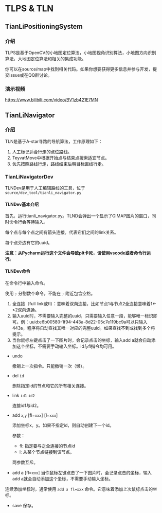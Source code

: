 # TLPS & TLN

## TianLiPositioningSystem

### 介绍

TLPS是基于OpenCV的小地图定位算法，小地图视角识别算法，小地图方向识别算法，大地图定位算法和相关的集成功能。

你可以在source/map中找到相关代码。如果你想要获得更多信息并参与开发，提交issue或在QQ群讨论。

### 演示视频

https://www.bilibili.com/video/BV1zb421E7MN

## TianLiNavigator

### 介绍

TLN是基于A-star寻路的导航算法，工作原理如下：

1. 人工标记适合行走的点位路线。
2. TeyvatMove中根据开始点与结束点搜索适宜节点。
3. 优先按照路线行走，路线结束后朝目标直线行走。

### TianLiNavigatorDev

TLNDev是用于人工编辑路线的工具，位于 `source/dev_tool/tianli_navigator.py`

#### TLNDev基本介绍

首先，运行tianli_navigator.py。TLND会弹出一个显示了GIMAP图片的窗口，同时命令行会等待输入。

每个点与每个点之间有箭头连接，代表它们之间的link关系。

每个点旁边有它的uuid。

<strong>注意：从Pycharm运行这个文件会导致plt卡死，请使用vscode或者命令行运行。</strong>

#### TLNDev命令

在命令行中输入命令。

使用 `;` 分割数个命令。不能在 `;` 附近包含空格。

1. 全连接（full link或fl）：意味着双向连接，比如节点1与节点2全连接意味着1\<->2双向连通。
2. 输入uuid时，不需要输入完整的uuid，只需要输入任意一段，能够唯一标识即可。例：uuid:e6b00580-1f94-443a-8d22-05c7e119bc9a可以只输入443a，程序将自动查找其唯一对应的完整uuid。如果查找不到或找到多个将提示。
3. 当你鼠标左键点击了一下图片时，会记录点击的坐标，输入add a就会自动添加这个坐标，不需要手动输入坐标。id与fl指令均可用。

- undo

  撤销上一次指令。只能撤销一次（懒）。

- del `id`

  删除指定id的节点和它的所有相关连接。

- link `id1` `id2`

  连接id1与id2。

- add `x`,`y` \[fl=`xxx`\] \[l=`xxx`\]

  添加坐标x，y。如果不指定id，则自动创建下一个id。

  参数：

  - fl: 指定要与之全连接的节点id
  - l: 从某个节点链接到该节点。

  两参数互斥。

- add a \[fl=`xxx`\]
  当你鼠标左键点击了一下图片时，会记录点击的坐标，输入add a就会自动添加这个坐标，不需要手动输入坐标。

连续添加坐标时，通常使用 `add a fl=xxx` 命令。它意味着添加上次鼠标点击的坐标。

- save
  保存。
